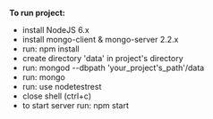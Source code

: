 **To run project:**

- install NodeJS 6.x
- install mongo-client & mongo-server 2.2.x
- run: npm install
- create directory 'data' in project's directory
- run: mongod --dbpath 'your_project's_path'/data
- run: mongo
- run: use nodetestrest
- close shell (ctrl+c)
- to start server run: npm start